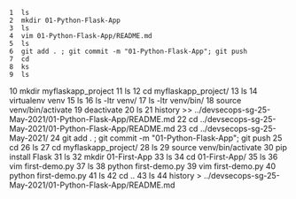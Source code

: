     1  ls
    2  mkdir 01-Python-Flask-App
    3  ls
    4  vim 01-Python-Flask-App/README.md 
    5  ls
    6  git add . ; git commit -m "01-Python-Flask-App"; git push 
    7  cd
    8  ks
    9  ls
   10  mkdir myflaskapp_project
   11  ls
   12  cd myflaskapp_project/
   13  ls
   14  virtualenv venv
   15  ls
   16  ls -ltr venv/
   17  ls -ltr venv/bin/
   18  source venv/bin/activate
   19  deactivate
   20  ls
   21  history  >> ../devsecops-sg-25-May-2021/01-Python-Flask-App/README.md
   22  cd ../devsecops-sg-25-May-2021/01-Python-Flask-App/README.md
   23  cd ../devsecops-sg-25-May-2021/
   24  git add . ; git commit -m "01-Python-Flask-App"; git push 
   25  cd 
   26  ls
   27  cd myflaskapp_project/
   28  ls
   29  source venv/bin/activate
   30  pip install Flask
   31  ls
   32  mkdir 01-First-App
   33  ls
   34  cd 01-First-App/
   35  ls
   36  vim first-demo.py
   37  ls
   38  python first-demo.py 
   39  vim first-demo.py 
   40  python first-demo.py 
   41  ls
   42  cd ..
   43  ls
   44  history > ../devsecops-sg-25-May-2021/01-Python-Flask-App/README.md 
